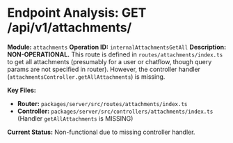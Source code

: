 # Endpoint Analysis: GET /api/v1/attachments/

**Module:** `attachments`
**Operation ID:** `internalAttachmentsGetAll`
**Description:** **NON-OPERATIONAL.** This route is defined in `routes/attachments/index.ts` to get all attachments (presumably for a user or chatflow, though query params are not specified in router). However, the controller handler (`attachmentsController.getAllAttachments`) is missing.

**Key Files:**
*   **Router:** `packages/server/src/routes/attachments/index.ts`
*   **Controller:** `packages/server/src/controllers/attachments/index.ts` (Handler `getAllAttachments` is MISSING)

**Current Status:** Non-functional due to missing controller handler.
